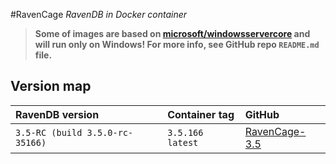 #RavenCage
_RavenDB in Docker container_

> **Some of images are based on [microsoft/windowsservercore](https://hub.docker.com/r/microsoft/windowsservercore/) and will run only on Windows! For more info, see GitHub repo `README.md` file.**

## Version map
|RavenDB version|Container tag|GitHub|
|:--|:--|:--|
|`3.5-RC (build 3.5.0-rc-35166)`|`3.5.166` `latest`|[RavenCage-3.5](https://github.com/pizycki/RavenCage-3.5)|
